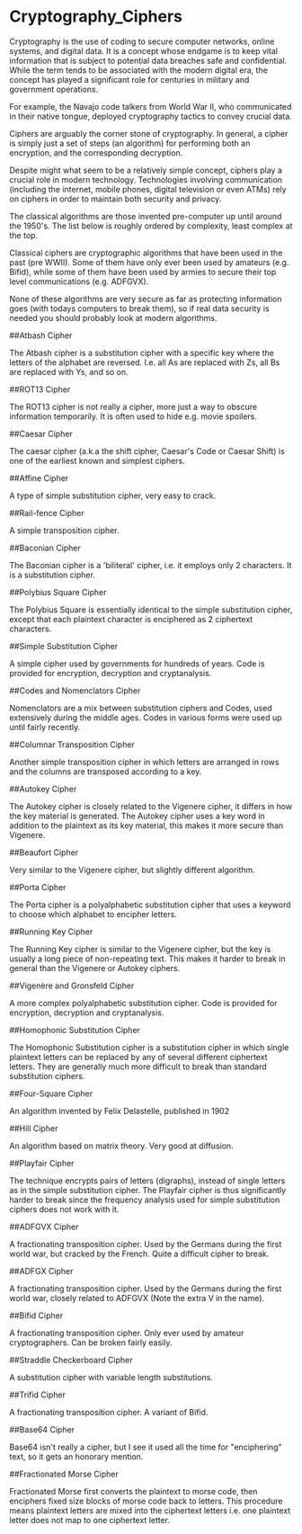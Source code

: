 # Cryptography_Ciphers

Cryptography is the use of coding to secure computer networks, online systems, and digital data. It is a concept whose endgame is to keep vital information that is subject to potential data breaches safe and confidential. While the term tends to be associated with the modern digital era, the concept has played a significant role for centuries in military and government operations. 

For example, the Navajo code talkers from World War II, who communicated in their native tongue, deployed cryptography tactics to convey crucial data.

Ciphers are arguably the corner stone of cryptography. In general, a cipher is simply just a set of steps (an algorithm) for performing both an encryption, and the corresponding decryption.

Despite might what seem to be a relatively simple concept, ciphers play a crucial role in modern technology. Technologies involving communication (including the internet, mobile phones, digital television or even ATMs) rely on ciphers in order to maintain both security and privacy.

The classical algorithms are those invented pre-computer up until around the 1950's. The list below is roughly ordered by complexity, least complex at the top.

Classical ciphers are cryptographic algorithms that have been used in the past (pre WWII). Some of them have only ever been used by amateurs (e.g. Bifid), while some of them have been used by armies to secure their top level communications (e.g. ADFGVX).

None of these algorithms are very secure as far as protecting information goes (with todays computers to break them), so if real data security is needed you should probably look at modern algorithms.

##Atbash Cipher

The Atbash cipher is a substitution cipher with a specific key where the letters of the alphabet are reversed. I.e. all As are replaced with Zs, all Bs are replaced with Ys, and so on.
   
##ROT13 Cipher

The ROT13 cipher is not really a cipher, more just a way to obscure information temporarily. It is often used to hide e.g. movie spoilers.

##Caesar Cipher

The caesar cipher (a.k.a the shift cipher, Caesar's Code or Caesar Shift) is one of the earliest known and simplest ciphers.

##Affine Cipher

A type of simple substitution cipher, very easy to crack.

##Rail-fence Cipher

A simple transposition cipher.

##Baconian Cipher

The Baconian cipher is a 'biliteral' cipher, i.e. it employs only 2 characters. It is a substitution cipher.

##Polybius Square Cipher

The Polybius Square is essentially identical to the simple substitution cipher, except that each plaintext character is enciphered as 2 ciphertext characters.

##Simple Substitution Cipher

A simple cipher used by governments for hundreds of years. Code is provided for encryption, decryption and cryptanalysis.

##Codes and Nomenclators Cipher

Nomenclators are a mix between substitution ciphers and Codes, used extensively during the middle ages. Codes in various forms were used up until fairly recently.

##Columnar Transposition Cipher

Another simple transposition cipher in which letters are arranged in rows and the columns are transposed according to a key.
 
##Autokey Cipher

The Autokey cipher is closely related to the Vigenere cipher, it differs in how the key material is generated. The Autokey cipher uses a key word in addition to the plaintext as its key material, this makes it more secure than Vigenere.

##Beaufort Cipher

Very similar to the Vigenere cipher, but slightly different algorithm.

##Porta Cipher

The Porta cipher is a polyalphabetic substitution cipher that uses a keyword to choose which alphabet to encipher letters.

##Running Key Cipher

The Running Key cipher is similar to the Vigenere cipher, but the key is usually a long piece of non-repeating text. This makes it harder to break in general than the Vigenere or Autokey ciphers.

##Vigenère and Gronsfeld Cipher

A more complex polyalphabetic substitution cipher. Code is provided for encryption, decryption and cryptanalysis.

##Homophonic Substitution Cipher

The Homophonic Substitution cipher is a substitution cipher in which single plaintext letters can be replaced by any of several different ciphertext letters. They are generally much more difficult to break than standard substitution ciphers.

##Four-Square Cipher

An algorithm invented by Felix Delastelle, published in 1902

##Hill Cipher

An algorithm based on matrix theory. Very good at diffusion.

##Playfair Cipher

The technique encrypts pairs of letters (digraphs), instead of single letters as in the simple substitution cipher. The Playfair cipher is thus significantly harder to break since the frequency analysis used for simple substitution ciphers does not work with it.

##ADFGVX Cipher

A fractionating transposition cipher. Used by the Germans during the first world war, but cracked by the French. Quite a difficult cipher to break.

##ADFGX Cipher

A fractionating transposition cipher. Used by the Germans during the first world war, closely related to ADFGVX (Note the extra V in the name).

##Bifid Cipher

A fractionating transposition cipher. Only ever used by amateur cryptographers. Can be broken fairly easily.

##Straddle Checkerboard Cipher

A substitution cipher with variable length substitutions.

##Trifid Cipher

A fractionating transposition cipher. A variant of Bifid.

##Base64 Cipher

Base64 isn't really a cipher, but I see it used all the time for "enciphering" text, so it gets an honorary mention.

##Fractionated Morse Cipher

Fractionated Morse first converts the plaintext to morse code, then enciphers fixed size blocks of morse code back to letters. This procedure means plaintext letters are mixed into the ciphertext letters i.e. one plaintext letter does not map to one ciphertext letter.

